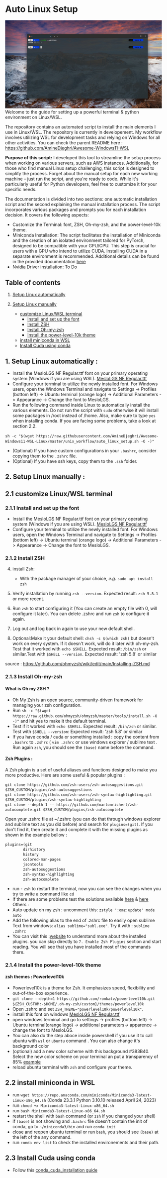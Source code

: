 # Auto Linux Setup
![WSL terminal](../resources/wsl_terminal.jpg)
Welcome to the guide for setting up a powerful terminal & python environment on Linux/WSL.

The repository contains an automated script to install the main elements I use in Linux/WSL. The repository is currently in developement.
My workflow involves utilizing WSL for development tasks and relying on Windows for all other activities. You can check the parent README here : https://github.com/AmineDjeghri/Awesome-Windows11-WSL

**Purpose of this script:** I developed this tool to streamline the setup process when working on various servers, such as AWS instances. Additionally, for those who find manual Linux setup challenging, this script is designed to simplify the process. Forget about the manual setup for each new working machine – just run the script, and you're ready to code. While it's particularly useful for Python developers, feel free to customize it for your specific needs.

The documentation is divided into two sections: one automatic installation script and the second explaining the manual installation process.
The script incorporates various packages and prompts you for each installation decision. It covers the following aspects:
- Customize the Terminal:  font, ZSH, Oh-my-zsh, and the power-level-10k theme.
- Miniconda Installation: The script facilitates the installation of Miniconda and the creation of an isolated environment tailored for PyTorch, designed to be compatible with your GPU/CPU. This step is crucial for users with a GPU who intend to utilize CUDA. Installing CUDA in a separate environment is recommended. Additional details can be found in the provided documentation [here](../dev%20workflow/cuda_pytorch_install.md)
- Nvidia Driver installation: To Do

## Table of contents
1. [Setup Linux automatically ](#1-setup-linux-automatically-)

2. [Setup Linux manually ](#2-setup-linux-manually--)
    * [customize Linux/WSL terminal](#21-customize-linuxwsl-terminal)
       * [Install and set up the font](#211-install-and-set-up-the-font)
       * [Install ZSH](#212-install-zsh)
       * [Install Oh-my-zsh](#213-install-oh-my-zsh)
       * [Install the power-level-10k theme](#214-install-the-power-level-10k-theme)
   * [install miniconda in WSL](#22-install-miniconda-in-wsl)
   * [Install Cuda using conda](#23-install-cuda-using-conda)

## 1. Setup Linux automatically :
- Install the MesloLGS NF Regular.ttf font on your primary operating system (Windows if you are using WSL). [MesloLGS NF Regular.ttf](https://github.com/romkatv/dotfiles-public/blob/master/.local/share/fonts/NerdFonts/MesloLGS%20NF%20Regular.ttf)
- Configure your terminal to utilize the newly installed font. For Windows users, open the Windows Terminal and navigate to Settings -> Profiles (bottom left) -> Ubuntu terminal (orange logo) -> Additional Parameters -> Appearance -> Change the font to MesloLGS.
- Run the following command inside Linux to automatically install the various elements. Do not run the script with `sudo` otherwise it will install some packages in  /root instead of /home. Also, make sure to type `yes` when installing conda. If you are facing some problems, take a look at section 2.2.

```sh -c "$(wget https://raw.githubusercontent.com/AmineDjeghri/Awesome-Windows11-WSL-Linux/master/unix_workflow/auto_linux_setup.sh -O -)"```
- (Optional) If you have custom configurations in your `.bashrc`, consider copying them to  the `.zshrc` file.
- (Optional) If you have ssh keys, copy them to the `.ssh` folder.

## 2. Setup Linux manually  :

## 2.1 customize Linux/WSL terminal

### 2.1.1 Install and set up the font
- Install the MesloLGS NF Regular.ttf font on your primary operating system (Windows if you are using WSL). [MesloLGS NF Regular.ttf](https://github.com/romkatv/dotfiles-public/blob/master/.local/share/fonts/NerdFonts/MesloLGS%20NF%20Regular.ttf)
- Configure your terminal to utilize the newly installed font. For Windows users, open the Windows Terminal and navigate to Settings -> Profiles (bottom left) -> Ubuntu terminal (orange logo) -> Additional Parameters -> Appearance -> Change the font to MesloLGS.

### 2.1.2 Install ZSH
4. install Zsh:

   - With the package manager of your choice, _e.g._ `sudo apt install zsh`

5. Verify installation by running `zsh --version`. Expected result: `zsh 5.8.1` or more recent.
6. Run `zsh` to start configuring it (You can create an empty file with 0, will configure it later). You can delete .zshrc and run `zsh` to configure it again.
7. Log out and log back in again to use your new default shell.
8. Optional:Make it your default shell: `chsh -s $(which zsh)` but doesn't work on every system. If it doesn't work, will do it later with oh-my-zsh. Test that it worked with `echo $SHELL`. Expected result: `/bin/zsh` or similar.Test with `$SHELL --version`. Expected result: 'zsh 5.8' or similar

source : https://github.com/ohmyzsh/wiki/edit/main/Installing-ZSH.md

### 2.1.3 Install Oh-my-zsh
#### What is Oh my ZSH ?
- Oh My Zsh is an open source, community-driven framework for managing your zsh configuration.
- Run `sh -c "$(wget https://raw.github.com/ohmyzsh/ohmyzsh/master/tools/install.sh -O -)"` and hit yes to make it the default terminal.
- Test if it worked with `echo $SHELL`. Expected result: `/bin/zsh` or similar. Test with `$SHELL --version`: Expected result: 'zsh 5.8' or similar
- If you have conda / cuda or something installed : copy the content from `.bashrc` to `.zshrc` ( `vim .zshrc` or use windows explorer / sublime text . Run again `zsh`, you should see the `(base)` name before the command.

#### Zsh Plugins :
A Zsh plugin is a set of useful aliases and functions designed to make you more productive. Here are some useful & popular plugins :

```
git clone https://github.com/zsh-users/zsh-autosuggestions.git $ZSH_CUSTOM/plugins/zsh-autosuggestions
git clone https://github.com/zsh-users/zsh-syntax-highlighting.git $ZSH_CUSTOM/plugins/zsh-syntax-highlighting
git clone --depth 1 -- https://github.com/marlonrichert/zsh-autocomplete.git $ZSH_CUSTOM/plugins/zsh-autocomplete
```

Open your .zshrc file at ~/.zshrc (you can do that through windows explorer and sublime text as you did before) and search for `plugins=(git)`.
If you don't find it, then create it and complete it with the missing plugins as shown in the example bellow :
```
plugins=(git
        dirhistory
        history
        colored-man-pages
        jsontools
        zsh-autosuggestions
        zsh-syntax-highlighting
        zsh-autocomplete
```
- run - `zsh` to restart the terminal, now you can see the changes when you try to write a command like `cd`
- If there are some problems test the solutions available [here](https://stackoverflow.com/a/37175174/8354747) & [here](https://stackoverflow.com/a/36994356/8354747)
Others :
- Auto update oh my zsh : uncomment this: `zstyle ':omz:update' mode auto`
- Add the following alias to the end of .zshrc file to easily open sublime Text from windows: `alias sublime="subl.exe"`. Try it with : `sublime .zshrc`
- You can visit this :[website](https://www.linkedin.com/pulse/how-install-start-using-oh-my-zsh-boost-your-mantas-levinas/?trk=pulse-article_more-articles_related-content-card) to understand more about the installed plugins. you can skip directly to `7. Enable Zsh Plugins` section and start reading. You will see that you have installed most of the commands there.

### 2.1.4 Install the power-level-10k theme
#### zsh themes : Powerlevel10k
- Powerlevel10k is a theme for Zsh. It emphasizes speed, flexibility and out-of-the-box experience.
- `git clone --depth=1 https://github.com/romkatv/powerlevel10k.git ${ZSH_CUSTOM:-$HOME/.oh-my-zsh/custom}/themes/powerlevel10k`
- Open .zshrc and set `ZSH_THEME="powerlevel10k/powerlevel10k"`.
- install this font on windows [MesloLGS NF Regular.ttf](https://github.com/romkatv/dotfiles-public/blob/master/.local/share/fonts/NerdFonts/MesloLGS%20NF%20Regular.ttf)
- open windows terminal and go to settings -> profiles (bottom left) -> Ubuntu terminal(orange logo) -> additional parameters-> apparence -> change the font to MesloLGS.
- You can also do the step aboce inside powershell if you use it to call ubuntu with `wsl` or `ubuntu` command . You can also change it's background color
- (optional) add a new color scheme with this background #383B40. Select the new color scheme on your terminal an put a transparency of 85% [example]([here](https://pureinfotech.com/change-color-scheme-windows-terminal/))
- reload ubuntu terminal with `zsh` and configure your theme.

## 2.2 install miniconda in WSL
 - run `wget https://repo.anaconda.com/miniconda/Miniconda3-latest-Linux-x86_64.sh` (Conda 23.3.1 Python 3.10.10 released April 24, 2023)
 - run `chmod +x Miniconda3-latest-Linux-x86_64.sh`
 - run `bash Miniconda3-latest-Linux-x86_64.sh`
 - restart the shell with `bash` command (or `zsh` if you changed your shell)
 - if `(base)` is not showing and `.bachrc` file doesn't contain the init of conda, go to `~/miniconda3/bin` and run `conda init`
 - close and reopen ubuntu terminal or run `bash`, you should see `(base)` at the left of the any command.
 - run `conda env list` to check the installed environements and their path.

## 2.3 Install Cuda using conda
- Follow this [conda_cuda_installation guide](1_cuda_pytorch_install.md)
